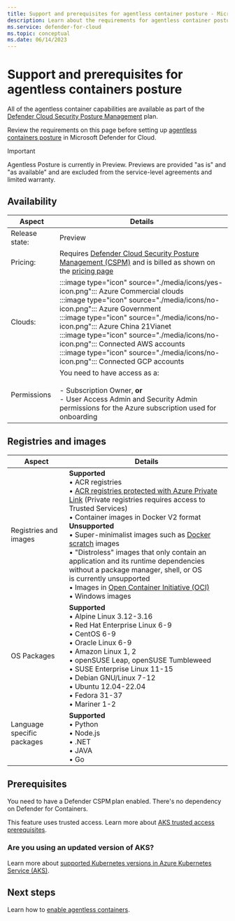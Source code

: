 ```yaml
---
title: Support and prerequisites for agentless container posture - Microsoft Defender for Cloud
description: Learn about the requirements for agentless container posture in Microsoft Defender for Cloud
ms.service: defender-for-cloud
ms.topic: conceptual
ms.date: 06/14/2023
---
```

# Support and prerequisites for agentless containers posture

All of the agentless container capabilities are available as part of the [Defender Cloud Security Posture Management](concept-cloud-security-posture-management.md) plan.

Review the requirements on this page before setting up [agentless containers posture](concept-agentless-containers.md) in Microsoft Defender for Cloud.

> [!IMPORTANT]
>  Agentless Posture is currently in Preview. Previews are provided "as is" and "as available" and are excluded from the service-level agreements and limited warranty.

## Availability

| Aspect | Details |
|---------|---------|
|Release state:|Preview |
|Pricing:|Requires [Defender Cloud Security Posture Management (CSPM)](concept-cloud-security-posture-management.md) and is billed as shown on the [pricing page](https://azure.microsoft.com/pricing/details/defender-for-cloud/) |
| Clouds:    | :::image type="icon" source="./media/icons/yes-icon.png"::: Azure Commercial clouds<br> :::image type="icon" source="./media/icons/no-icon.png"::: Azure Government<br>:::image type="icon" source="./media/icons/no-icon.png"::: Azure China 21Vianet<br>:::image type="icon" source="./media/icons/no-icon.png"::: Connected AWS accounts<br>:::image type="icon" source="./media/icons/no-icon.png"::: Connected GCP accounts         |
| Permissions | You need to have access as a:<br><br> - Subscription Owner, **or** <br> - User Access Admin and Security Admin permissions for the Azure subscription used for onboarding |

## Registries and images

| Aspect | Details |
|--|--|
| Registries and images | **Supported**<br> • ACR registries <br> • [ACR registries protected with Azure Private Link](../container-registry/container-registry-private-link.md) (Private registries requires access to Trusted Services) <br> • Container images in Docker V2 format <br>  **Unsupported**<br>   • Super-minimalist images such as [Docker scratch](https://hub.docker.com/_/scratch/) images<br> • "Distroless" images that only contain an application and its runtime dependencies without a package manager, shell, or OS<br> is currently unsupported <br> • Images in [Open Container Initiative (OCI)](https://github.com/opencontainers/image-spec/blob/main/spec.md) <br> • Windows images<br>|
| OS Packages | **Supported** <br> • Alpine Linux 3.12-3.16 <br> • Red Hat Enterprise Linux 6-9 <br> • CentOS 6-9<br> • Oracle Linux 6-9 <br> • Amazon Linux 1, 2 <br> • openSUSE Leap, openSUSE Tumbleweed <br> • SUSE Enterprise Linux 11-15 <br> • Debian GNU/Linux 7-12 <br> • Ubuntu 12.04-22.04 <br>  • Fedora 31-37<br> • Mariner 1-2|
| Language specific packages <br><br>  | **Supported** <br> • Python <br> • Node.js <br> • .NET <br> • JAVA <br> • Go |

## Prerequisites

You need to have a Defender CSPM plan enabled. There's no dependency on Defender for Containers​.

This feature uses trusted access. Learn more about [AKS trusted access prerequisites](/azure/aks/trusted-access-feature#prerequisites).

### Are you using an updated version of AKS?

Learn more about [supported Kubernetes versions in Azure Kubernetes Service (AKS)](/azure/aks/supported-kubernetes-versions?tabs=azure-cli).

## Next steps

Learn how to [enable agentless containers](how-to-enable-agentless-containers.md).
